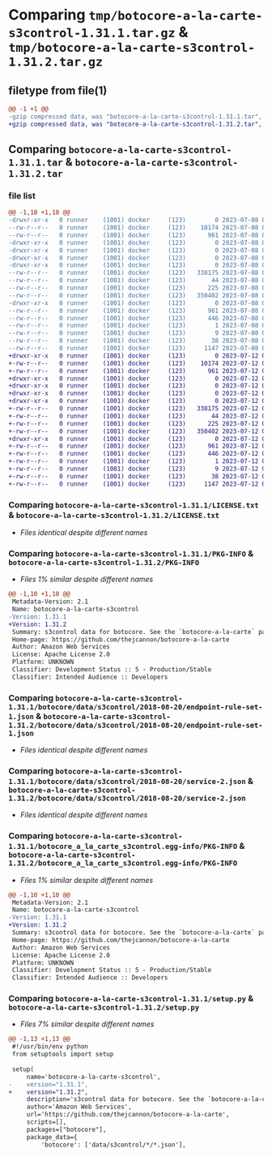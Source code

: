 # Comparing `tmp/botocore-a-la-carte-s3control-1.31.1.tar.gz` & `tmp/botocore-a-la-carte-s3control-1.31.2.tar.gz`

## filetype from file(1)

```diff
@@ -1 +1 @@
-gzip compressed data, was "botocore-a-la-carte-s3control-1.31.1.tar", last modified: Sat Jul  8 01:42:43 2023, max compression
+gzip compressed data, was "botocore-a-la-carte-s3control-1.31.2.tar", last modified: Wed Jul 12 01:44:58 2023, max compression
```

## Comparing `botocore-a-la-carte-s3control-1.31.1.tar` & `botocore-a-la-carte-s3control-1.31.2.tar`

### file list

```diff
@@ -1,18 +1,18 @@
-drwxr-xr-x   0 runner    (1001) docker     (123)        0 2023-07-08 01:42:43.163640 botocore-a-la-carte-s3control-1.31.1/
--rw-r--r--   0 runner    (1001) docker     (123)    10174 2023-07-08 01:42:42.000000 botocore-a-la-carte-s3control-1.31.1/LICENSE.txt
--rw-r--r--   0 runner    (1001) docker     (123)      961 2023-07-08 01:42:43.163640 botocore-a-la-carte-s3control-1.31.1/PKG-INFO
-drwxr-xr-x   0 runner    (1001) docker     (123)        0 2023-07-08 01:42:43.163640 botocore-a-la-carte-s3control-1.31.1/botocore/
-drwxr-xr-x   0 runner    (1001) docker     (123)        0 2023-07-08 01:42:43.163640 botocore-a-la-carte-s3control-1.31.1/botocore/data/
-drwxr-xr-x   0 runner    (1001) docker     (123)        0 2023-07-08 01:42:43.163640 botocore-a-la-carte-s3control-1.31.1/botocore/data/s3control/
-drwxr-xr-x   0 runner    (1001) docker     (123)        0 2023-07-08 01:42:43.163640 botocore-a-la-carte-s3control-1.31.1/botocore/data/s3control/2018-08-20/
--rw-r--r--   0 runner    (1001) docker     (123)   338175 2023-07-08 01:41:59.000000 botocore-a-la-carte-s3control-1.31.1/botocore/data/s3control/2018-08-20/endpoint-rule-set-1.json
--rw-r--r--   0 runner    (1001) docker     (123)       44 2023-07-08 01:41:59.000000 botocore-a-la-carte-s3control-1.31.1/botocore/data/s3control/2018-08-20/examples-1.json
--rw-r--r--   0 runner    (1001) docker     (123)      225 2023-07-08 01:41:59.000000 botocore-a-la-carte-s3control-1.31.1/botocore/data/s3control/2018-08-20/paginators-1.json
--rw-r--r--   0 runner    (1001) docker     (123)   350402 2023-07-08 01:41:59.000000 botocore-a-la-carte-s3control-1.31.1/botocore/data/s3control/2018-08-20/service-2.json
-drwxr-xr-x   0 runner    (1001) docker     (123)        0 2023-07-08 01:42:43.163640 botocore-a-la-carte-s3control-1.31.1/botocore_a_la_carte_s3control.egg-info/
--rw-r--r--   0 runner    (1001) docker     (123)      961 2023-07-08 01:42:43.000000 botocore-a-la-carte-s3control-1.31.1/botocore_a_la_carte_s3control.egg-info/PKG-INFO
--rw-r--r--   0 runner    (1001) docker     (123)      446 2023-07-08 01:42:43.000000 botocore-a-la-carte-s3control-1.31.1/botocore_a_la_carte_s3control.egg-info/SOURCES.txt
--rw-r--r--   0 runner    (1001) docker     (123)        1 2023-07-08 01:42:43.000000 botocore-a-la-carte-s3control-1.31.1/botocore_a_la_carte_s3control.egg-info/dependency_links.txt
--rw-r--r--   0 runner    (1001) docker     (123)        9 2023-07-08 01:42:43.000000 botocore-a-la-carte-s3control-1.31.1/botocore_a_la_carte_s3control.egg-info/top_level.txt
--rw-r--r--   0 runner    (1001) docker     (123)       38 2023-07-08 01:42:43.163640 botocore-a-la-carte-s3control-1.31.1/setup.cfg
--rw-r--r--   0 runner    (1001) docker     (123)     1147 2023-07-08 01:42:42.000000 botocore-a-la-carte-s3control-1.31.1/setup.py
+drwxr-xr-x   0 runner    (1001) docker     (123)        0 2023-07-12 01:44:58.183477 botocore-a-la-carte-s3control-1.31.2/
+-rw-r--r--   0 runner    (1001) docker     (123)    10174 2023-07-12 01:44:57.000000 botocore-a-la-carte-s3control-1.31.2/LICENSE.txt
+-rw-r--r--   0 runner    (1001) docker     (123)      961 2023-07-12 01:44:58.183477 botocore-a-la-carte-s3control-1.31.2/PKG-INFO
+drwxr-xr-x   0 runner    (1001) docker     (123)        0 2023-07-12 01:44:58.179478 botocore-a-la-carte-s3control-1.31.2/botocore/
+drwxr-xr-x   0 runner    (1001) docker     (123)        0 2023-07-12 01:44:58.179478 botocore-a-la-carte-s3control-1.31.2/botocore/data/
+drwxr-xr-x   0 runner    (1001) docker     (123)        0 2023-07-12 01:44:58.179478 botocore-a-la-carte-s3control-1.31.2/botocore/data/s3control/
+drwxr-xr-x   0 runner    (1001) docker     (123)        0 2023-07-12 01:44:58.183477 botocore-a-la-carte-s3control-1.31.2/botocore/data/s3control/2018-08-20/
+-rw-r--r--   0 runner    (1001) docker     (123)   338175 2023-07-12 01:44:12.000000 botocore-a-la-carte-s3control-1.31.2/botocore/data/s3control/2018-08-20/endpoint-rule-set-1.json
+-rw-r--r--   0 runner    (1001) docker     (123)       44 2023-07-12 01:44:12.000000 botocore-a-la-carte-s3control-1.31.2/botocore/data/s3control/2018-08-20/examples-1.json
+-rw-r--r--   0 runner    (1001) docker     (123)      225 2023-07-12 01:44:12.000000 botocore-a-la-carte-s3control-1.31.2/botocore/data/s3control/2018-08-20/paginators-1.json
+-rw-r--r--   0 runner    (1001) docker     (123)   350402 2023-07-12 01:44:12.000000 botocore-a-la-carte-s3control-1.31.2/botocore/data/s3control/2018-08-20/service-2.json
+drwxr-xr-x   0 runner    (1001) docker     (123)        0 2023-07-12 01:44:58.183477 botocore-a-la-carte-s3control-1.31.2/botocore_a_la_carte_s3control.egg-info/
+-rw-r--r--   0 runner    (1001) docker     (123)      961 2023-07-12 01:44:58.000000 botocore-a-la-carte-s3control-1.31.2/botocore_a_la_carte_s3control.egg-info/PKG-INFO
+-rw-r--r--   0 runner    (1001) docker     (123)      446 2023-07-12 01:44:58.000000 botocore-a-la-carte-s3control-1.31.2/botocore_a_la_carte_s3control.egg-info/SOURCES.txt
+-rw-r--r--   0 runner    (1001) docker     (123)        1 2023-07-12 01:44:58.000000 botocore-a-la-carte-s3control-1.31.2/botocore_a_la_carte_s3control.egg-info/dependency_links.txt
+-rw-r--r--   0 runner    (1001) docker     (123)        9 2023-07-12 01:44:58.000000 botocore-a-la-carte-s3control-1.31.2/botocore_a_la_carte_s3control.egg-info/top_level.txt
+-rw-r--r--   0 runner    (1001) docker     (123)       38 2023-07-12 01:44:58.183477 botocore-a-la-carte-s3control-1.31.2/setup.cfg
+-rw-r--r--   0 runner    (1001) docker     (123)     1147 2023-07-12 01:44:57.000000 botocore-a-la-carte-s3control-1.31.2/setup.py
```

### Comparing `botocore-a-la-carte-s3control-1.31.1/LICENSE.txt` & `botocore-a-la-carte-s3control-1.31.2/LICENSE.txt`

 * *Files identical despite different names*

### Comparing `botocore-a-la-carte-s3control-1.31.1/PKG-INFO` & `botocore-a-la-carte-s3control-1.31.2/PKG-INFO`

 * *Files 1% similar despite different names*

```diff
@@ -1,10 +1,10 @@
 Metadata-Version: 2.1
 Name: botocore-a-la-carte-s3control
-Version: 1.31.1
+Version: 1.31.2
 Summary: s3control data for botocore. See the `botocore-a-la-carte` package for more info.
 Home-page: https://github.com/thejcannon/botocore-a-la-carte
 Author: Amazon Web Services
 License: Apache License 2.0
 Platform: UNKNOWN
 Classifier: Development Status :: 5 - Production/Stable
 Classifier: Intended Audience :: Developers
```

### Comparing `botocore-a-la-carte-s3control-1.31.1/botocore/data/s3control/2018-08-20/endpoint-rule-set-1.json` & `botocore-a-la-carte-s3control-1.31.2/botocore/data/s3control/2018-08-20/endpoint-rule-set-1.json`

 * *Files identical despite different names*

### Comparing `botocore-a-la-carte-s3control-1.31.1/botocore/data/s3control/2018-08-20/service-2.json` & `botocore-a-la-carte-s3control-1.31.2/botocore/data/s3control/2018-08-20/service-2.json`

 * *Files identical despite different names*

### Comparing `botocore-a-la-carte-s3control-1.31.1/botocore_a_la_carte_s3control.egg-info/PKG-INFO` & `botocore-a-la-carte-s3control-1.31.2/botocore_a_la_carte_s3control.egg-info/PKG-INFO`

 * *Files 1% similar despite different names*

```diff
@@ -1,10 +1,10 @@
 Metadata-Version: 2.1
 Name: botocore-a-la-carte-s3control
-Version: 1.31.1
+Version: 1.31.2
 Summary: s3control data for botocore. See the `botocore-a-la-carte` package for more info.
 Home-page: https://github.com/thejcannon/botocore-a-la-carte
 Author: Amazon Web Services
 License: Apache License 2.0
 Platform: UNKNOWN
 Classifier: Development Status :: 5 - Production/Stable
 Classifier: Intended Audience :: Developers
```

### Comparing `botocore-a-la-carte-s3control-1.31.1/setup.py` & `botocore-a-la-carte-s3control-1.31.2/setup.py`

 * *Files 7% similar despite different names*

```diff
@@ -1,13 +1,13 @@
 #!/usr/bin/env python
 from setuptools import setup
 
 setup(
     name='botocore-a-la-carte-s3control',
-    version="1.31.1",
+    version="1.31.2",
     description='s3control data for botocore. See the `botocore-a-la-carte` package for more info.',
     author='Amazon Web Services',
     url='https://github.com/thejcannon/botocore-a-la-carte',
     scripts=[],
     packages=["botocore"],
     package_data={
         'botocore': ['data/s3control/*/*.json'],
```

